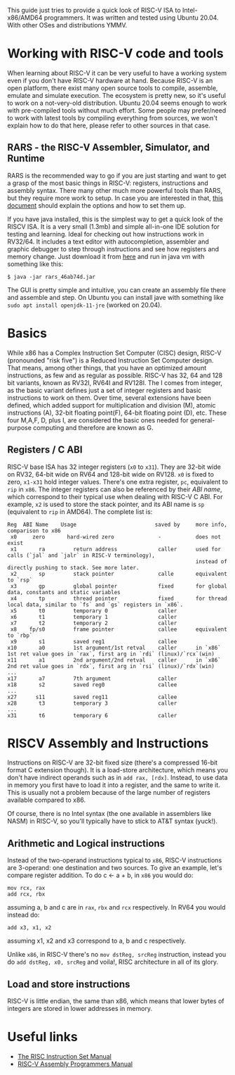 This guide just tries to provide a quick look of RISC-V ISA to Intel-x86/AMD64 programmers. It was written
and tested using Ubuntu 20.04. With other OSes and distributions YMMV.

# Working with RISC-V code and tools

When learning about RISC-V it can be very useful to have a working system even if you don't have RISC-V
hardware at hand.
Because RISC-V is an open platform, there exist many open source tools to compile, assemble, emulate and
simulate execution.
The ecosystem is pretty new, so it's useful to work on a not-very-old distribution. Ubuntu 20.04 seems
enough to work with pre-compiled tools without much effort. Some people may prefer/need to work with latest
tools by compiling everything from sources, we won't explain how to do that here, please refer to other
sources in that case.

## RARS - the RISC-V Assembler, Simulator, and Runtime

RARS is the recommended way to go if you are just starting and want to get a grasp of the most basic
things in RISC-V: registers, instructions and assembly syntax. There many other much more powerful
tools than RARS, but they require more work to setup. In case you are interested in that,
[this document](riscv-tools-setup.md) should explain the options and how to set them up.

If you have java installed, this is the simplest way to get a quick look of the RISCV ISA. It is a very
small (1.3mb) and simple all-in-one IDE solution for testing and learning.
Ideal for checking out how instructions work in RV32/64.
It includes a text editor with autocompletion, assembler and graphic debugger to step through instructions
and see how registers and memory change.
Just download it from [here](https://github.com/TheThirdOne/rars/releases/latest) and run in java vm
with something like this:
```
$ java -jar rars_46ab74d.jar
```

The GUI is pretty simple and intuitive, you can create an assembly file there and assemble and step. 
On Ubuntu you can install jave with something like `sudo apt install openjdk-11-jre` (worked on 20.04).


# Basics

While x86 has a Complex Instruction Set Computer (CISC) design, RISC-V (pronounded "risk five") is a Reduced Instruction Set Computer design.
That means, among other things, that you have an optimized amount instructions, as few and as regular as possible.
RISC-V has 32, 64 and 128 bit variants, known as RV32I, RV64I and RV128I.
The I comes from integer, as the basic variant defines just a set of integer registers and basic instructions to work on them.
Over time, several extensions have been defined, which added support for multiplication and division (M), atomic instructions (A),
32-bit floating point(F), 64-bit floating point (D), etc. These four M,A,F, D, plus I, are considered the basic ones needed for general-purpose
computing and therefore are known as G.

## Registers / C ABI

RISC-V base ISA has 32 integer registers (`x0` to `x31`). They are 32-bit wide on RV32, 64-bit wide on RV64 and
128-bit wide on RV128. `x0` is fixed to zero, `x1-x31` hold integer values. There's one extra register, `pc`,
equivalent to `rip` in `x86`.
The integer registers can also be referenced by their _ABI name_, which correspond to their typical use when
dealing with RISC-V C ABI. For example, `x2` is used to store the stack pointer, and its ABI name is `sp`
(equivalent to `rip` in AMD64). The complete list is:


```
Reg  ABI Name    Usage                         saved by     more info, comparison to x86
 x0     zero       hard-wired zero              -           does not exist
 x1       ra         return address             caller      used for calls (`jal` and `jalr` in RISC-V terminology),
                                                            instead of directly pushing to stack. See more later.  
 x2       sp         stack pointer              calle       equivalent to `rsp`
 x3       gp         global pointer             fixed       for global data, constants and static variables
 x4       tp         thread pointer             fixed       for thread local data, similar to `fs` and `gs` registers in `x86`.
 x5       t0         temporary 0                caller
 x6       t1         temporary 1                caller
 x7       t2         temporary 2                caller
 x8    fp/s0         frame pointer              callee      equivalent to `rbp`
 x9       s1         saved reg1                 callee
x10       a0         1st argument/1st retval    caller      in `x86` 1st ret value goes in `rax`, first arg in `rdi` (linux)/`rcx`(win) 
x11       a1         2nd argument/2nd retval    caller      in `x86` 2nd ret value goes in `rdx`, first arg in `rsi` (linux)/`rdx`(win) 
...
x17       a7         7th argument               caller
x18       s2         saved reg0                 callee
...
x27      s11         saved reg11                callee
x28       t3         temporary 3                caller
...
x31       t6         temporary 6                caller
```

# RISCV Assembly and Instructions

Instructions on RISC-V are 32-bit fixed size (there's a compressed 16-bit format C extension though).
It is a load-store architecture, which means you don't have indirect operands such as in `add rax, [rdx]`.
Instead, to use data in memory you first have to load it into a register, and the same to write it. This
is usually not a problem because of the large number of registers available compared to x86.

Of course, there is no Intel syntax (the one available in assemblers like NASM) in RISC-V, so you'll
typically have to stick to AT&T syntax (yuck!).

## Arithmetic and Logical instructions

Instead of the two-operand instructions typical to `x86`, RISC-V instructions are 3-operand: one destination
and two sources. To give an example, let's compare register addition. To do c <- a + b, in `x86` you would do:

```
mov rcx, rax
add rcx, rbx
```
assuming a, b and c are in `rax`, `rbx` and `rcx` respectively. 
In RV64 you would instead do:

```
add x3, x1, x2
```

assuming x1, x2 and x3 correspond to a, b and c respectively.

Unlike `x86`, in RISC-V there's no `mov dstReg, srcReg` instruction, instead you do `add dstReg, x0, srcReg` and
voila!, RISC architecture in all of its glory.

## Load and store instructions

RISC-V is little endian, the same than x86, which means that lower bytes of integers are stored in lower
addresses in memory.

# Useful links

- [The RISC Instruction Set Manual](https://riscv.org/wp-content/uploads/2017/05/riscv-spec-v2.2.pdf)
- [RISC-V Assembly Programmers Manual](https://github.com/riscv/riscv-asm-manual/blob/master/riscv-asm.md)


